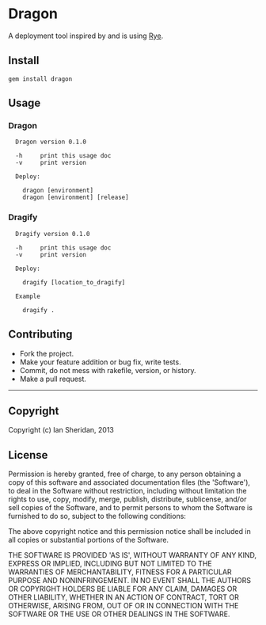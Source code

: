 # Dragon

A deployment tool inspired by and is using [Rye][1].

## Install

    gem install dragon

## Usage

### Dragon

      Dragon version 0.1.0

      -h     print this usage doc
      -v     print version

      Deploy:

        dragon [environment]
        dragon [environment] [release]

### Dragify

      Dragify version 0.1.0

      -h     print this usage doc
      -v     print version

      Deploy:

        dragify [location_to_dragify]

      Example

        dragify .

## Contributing

 - Fork the project.
 - Make your feature addition or bug fix, write tests.
 - Commit, do not mess with rakefile, version, or history.
 - Make a pull request.

----

## Copyright

Copyright (c) Ian Sheridan, 2013

## License

Permission is hereby granted, free of charge, to any person obtaining a copy of this software and associated documentation files (the 'Software'), to deal in the Software without restriction, including without limitation the rights to use, copy, modify, merge, publish, distribute, sublicense, and/or sell copies of the Software, and to permit persons to whom the Software is furnished to do so, subject to the following conditions:

The above copyright notice and this permission notice shall be included in all copies or substantial portions of the Software.

THE SOFTWARE IS PROVIDED 'AS IS', WITHOUT WARRANTY OF ANY KIND, EXPRESS OR IMPLIED, INCLUDING BUT NOT LIMITED TO THE WARRANTIES OF MERCHANTABILITY, FITNESS FOR A PARTICULAR PURPOSE AND NONINFRINGEMENT. IN NO EVENT SHALL THE AUTHORS OR COPYRIGHT HOLDERS BE LIABLE FOR ANY CLAIM, DAMAGES OR OTHER LIABILITY, WHETHER IN AN ACTION OF CONTRACT, TORT OR OTHERWISE, ARISING FROM, OUT OF OR IN CONNECTION WITH THE SOFTWARE OR THE USE OR OTHER DEALINGS IN THE SOFTWARE.

[1]: https://github.com/delano/rye "Rye github"